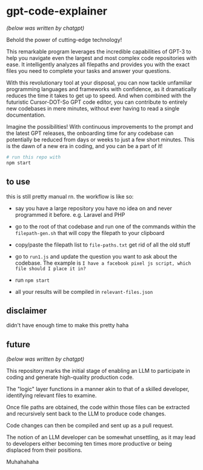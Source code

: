 # gpt-code-explainer

_(below was written by chatgpt)_

Behold the power of cutting-edge technology! 

This remarkable program leverages the incredible capabilities of GPT-3 to help you navigate even the largest and most complex code repositories with ease. It intelligently analyzes all filepaths and provides you with the exact files you need to complete your tasks and answer your questions. 

With this revolutionary tool at your disposal, you can now tackle unfamiliar programming languages and frameworks with confidence, as it dramatically reduces the time it takes to get up to speed. And when combined with the futuristic Cursor-DOT-So GPT code editor, you can contribute to entirely new codebases in mere minutes, without ever having to read a single documentation. 

Imagine the possibilities! With continuous improvements to the prompt and the latest GPT releases, the onboarding time for any codebase can potentially be reduced from days or weeks to just a few short minutes. This is the dawn of a new era in coding, and you can be a part of it!

```bash
# run this repo with
npm start
```

## to use

this is still pretty manual rn. the workflow is like so:

- say you have a large repository you have no idea on and never programmed it before. e.g. Laravel and PHP

- go to the root of that codebase and run one of the commands within the `filepath-gen.sh` that will copy the filepath to your clipboard

- copy/paste the filepath list to `file-paths.txt` get rid of all the old stuff

- go to `run1.js` and update the question you want to ask about the codebase. The example is `I have a facebook pixel js script, which file should I place it in?`

- run `npm start`

- all your results will be compiled in `relevant-files.json`

## disclaimer

didn't have enough time to make this pretty haha

## future

_(below was written by chatgpt)_

This repository marks the initial stage of enabling an LLM to participate in coding and generate high-quality production code. 

The "logic" layer functions in a manner akin to that of a skilled developer, identifying relevant files to examine. 

Once file paths are obtained, the code within those files can be extracted and recursively sent back to the LLM to produce code changes.

Code changes can then be compiled and sent up as a pull request.

The notion of an LLM developer can be somewhat unsettling, as it may lead to developers either becoming ten times more productive or being displaced from their positions.

Muhahahaha
